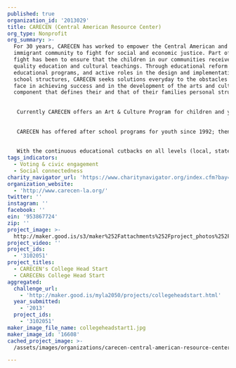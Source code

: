 ```yaml
---
published: true
organization_id: '2013029'
title: CARECEN (Central American Resource Center)
org_type: Nonprofit
org_summary: >-
  For 30 years, CARECEN has worked to empower the Central American and Latino
  immigrant community to fight for social and economic justice. Part of that
  fight has been to ensure that the children in our communities receive a
  quality education and cultural teachings. Through educational reform advocacy,
  educational programs, and active roles in the design and implementation of new
  school structures, CARECEN seeks solutions everyday to the obstacles our youth
  face in achieving success and in the development of the arts and culture
  component that defines their and that of their families personal struggle. 
   
   
   Currently CARECEN offers an Art & Culture Program for children and youth in the Pico Union/Westlake Community, as well as, a dedicated Parent Center, which provides families education around the role of community schools. Each program is based around the need of the community to never lose sight of the roots of their native culture and an in-depth analysis of the continuous struggle for immigrant children to receive a quality education. 
   
   
   CARECEN has offered after school programs for youth since 1992; then called, Nueva Generacion (New Generation), the original program was focused on helping youth learn work skills and become familiar with the computer. In 1998, when the agency moved into its 30,000-sq.ft community center it was able to expand the age range of participants as well as the programs offered. From 1998 until today, education programs have included academic enrichment, cultural projects, a summer youth program, parent involvement, field trips and a special focus on being college-ready.
   
   
   With the continuous educational cutbacks on all levels (local, state and federal), schools within a 5-10 mile radius of CARECEN will experience continuous setbacks, for example — the cuts to arts and culture, parent centers and academic enrichment programs. Given this reality, CARECEN feels it is important to open its doors to the community and provide children and youth the best educational experience during their lengthy break from school.
tags_indicators:
  - Voting & civic engagement
  - Social connectedness
charity_navigator_url: 'https://www.charitynavigator.org/index.cfm?bay=search.profile&ein=953867724'
organization_website:
  - 'http://www.carecen-la.org/'
twitter: ''
instagram: ''
facebook: ''
ein: '953867724'
zip: ''
project_image: >-
  http://maker.good.is/s3/maker%252Fattachments%252Fproject_photos%252Fimages%252F16608%252Fdisplay%252Fcollegeheadstart1.jpg=c570x385
project_video: ''
project_ids:
  - '3102051'
project_titles:
  - CARECEN's College Head Start
  - CARECENs College Head Start
aggregated:
  challenge_url:
    - 'http://maker.good.is/myla2050/projects/collegeheadstart.html'
  year_submitted:
    - '2013'
  project_ids:
    - '3102051'
maker_image_file_name: collegeheadstart1.jpg
maker_image_id: '16608'
cached_project_image: >-
  /assets/images/organizations/carecen-central-american-resource-center/maker.good.is/s3/maker%252Fattachments%252Fproject_photos%252Fimages%252F16608%252Fdisplay%252Fcollegeheadstart1.jpg=c570x385.jpg

---
```

